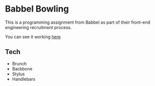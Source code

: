 # Babbel Bowling
This is a programming assignment from Babbel as part of their front-end engineering recruitment process.

You can see it working [here](http://discom4rt.github.io/babbel-bowling/)

## Tech
* Brunch
* Backbone
* Stylus
* Handlebars